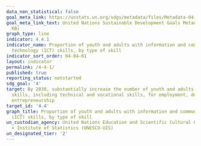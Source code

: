```yaml
---
data_non_statistical: false
goal_meta_link: https://unstats.un.org/sdgs/metadata/files/Metadata-04-04-01.pdf
goal_meta_link_text: United Nations Sustainable Development Goals Metadata (PDF 214
  KB)
graph_type: line
indicator: 4.4.1
indicator_name: Proportion of youth and adults with information and communications
  technology (ICT) skills, by type of skill
indicator_sort_order: 04-04-01
layout: indicator
permalink: /4-4-1/
published: true
reporting_status: notstarted
sdg_goal: '4'
target: By 2030, substantially increase the number of youth and adults who have relevant
  skills, including technical and vocational skills, for employment, decent jobs and
  entrepreneurship
target_id: '4.4'
graph_title: Proportion of youth and adults with information and communications technology
  (ICT) skills, by type of skill
un_custodian_agency: United Nations Education and Scientific Cultural Organisation
  - Institute of Statistics (UNESCO-UIS)
un_designated_tier: '2'
---
```

